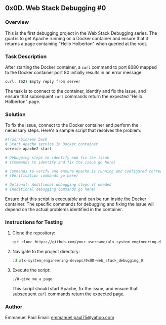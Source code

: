 ## 0x0D. Web Stack Debugging #0

### Overview

This is the first debugging project in the Web Stack Debugging series. The goal is to get Apache running on a Docker container and ensure that it returns a page containing "Hello Holberton" when queried at the root.

### Task Description

After starting the Docker container, a `curl` command to port 8080 mapped to the Docker container port 80 initially results in an error message:

```bash
curl: (52) Empty reply from server
```

The task is to connect to the container, identify and fix the issue, and ensure that subsequent `curl` commands return the expected "Hello Holberton" page.

### Solution

To fix the issue, connect to the Docker container and perform the necessary steps. Here's a sample script that resolves the problem:

```bash
#!/usr/bin/env bash
# Start Apache service in Docker container
service apache2 start

# Debugging steps to identify and fix the issue
# (Commands to identify and fix the issue go here)

# Commands to verify and ensure Apache is running and configured correctly
# (Verification commands go here)

# Optional: Additional debugging steps if needed
# (Additional debugging commands go here)
```

Ensure that this script is executable and can be run inside the Docker container. The specific commands for debugging and fixing the issue will depend on the actual problems identified in the container.

### Instructions for Testing

1. Clone the repository:

   ```bash
   git clone https://github.com/your-username/alx-system_engineering-devops.git
   ```

2. Navigate to the project directory:

   ```bash
   cd alx-system_engineering-devops/0x0D-web_stack_debugging_0
   ```

3. Execute the script:

   ```bash
   ./0-give_me_a_page
   ```

   This script should start Apache, fix the issue, and ensure that subsequent `curl` commands return the expected page.

### Author

Emmanuel Paul
Email: emmanuel.paul75@yahoo.com
